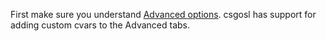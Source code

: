First make sure you understand [Advanced options](https://github.com/lenosisnickerboa/csgosl/wiki/Advanced%20mode).
csgosl has support for adding custom cvars to the Advanced tabs. 